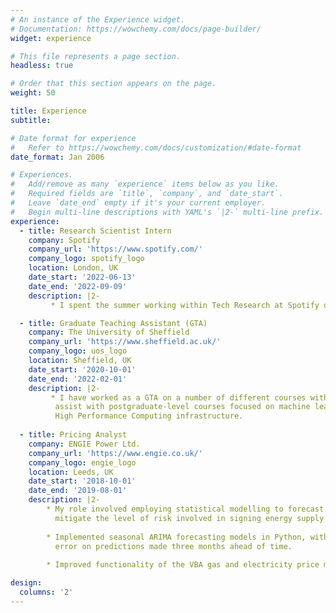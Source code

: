 ```yaml
---
# An instance of the Experience widget.
# Documentation: https://wowchemy.com/docs/page-builder/
widget: experience

# This file represents a page section.
headless: true

# Order that this section appears on the page.
weight: 50

title: Experience
subtitle:

# Date format for experience
#   Refer to https://wowchemy.com/docs/customization/#date-format
date_format: Jan 2006

# Experiences.
#   Add/remove as many `experience` items below as you like.
#   Required fields are `title`, `company`, and `date_start`.
#   Leave `date_end` empty if it's your current employer.
#   Begin multi-line descriptions with YAML's `|2-` multi-line prefix.
experience:
  - title: Research Scientist Intern
    company: Spotify
    company_url: 'https://www.spotify.com/'
    company_logo: spotify_logo
    location: London, UK
    date_start: '2022-06-13'
    date_end: '2022-09-09'
    description: |2-
         * I spent the summer working within Tech Research at Spotify on a project which leveraged Bayesian filtering and Thompson sampling to provide podcast recommendations which drive long-term user engagement. This work was presented at KDD 2023.

  - title: Graduate Teaching Assistant (GTA)
    company: The University of Sheffield
    company_url: 'https://www.sheffield.ac.uk/'
    company_logo: uos_logo
    location: Sheffield, UK
    date_start: '2020-10-01'
    date_end: '2022-02-01'
    description: |2-
         * I have worked as a GTA on a number of different courses within the Faculty of Engineering, and currently
          assist with postgraduate-level courses focused on machine learning, handling data at scale using Spark and
          High Performance Computing infrastructure.
        
  - title: Pricing Analyst
    company: ENGIE Power Ltd.
    company_url: 'https://www.engie.co.uk/'
    company_logo: engie_logo
    location: Leeds, UK
    date_start: '2018-10-01'
    date_end: '2019-08-01'
    description: |2-
        * My role involved employing statistical modelling to forecast national non-commodity cost components and
          mitigate the level of risk involved in signing energy supply contracts.
        
        * Implemented seasonal ARIMA forecasting models in Python, with the models routinely returning <1%
          error on predictions made three months ahead of time.
        
        * Improved functionality of the VBA gas and electricity price matrices.

design:
  columns: '2'
---
```

